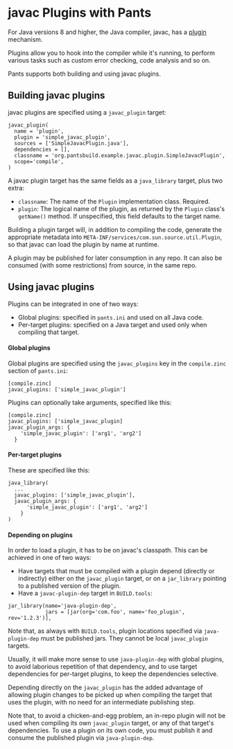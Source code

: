 javac Plugins with Pants
========================

For Java versions 8 and higher, the Java compiler, javac, has a 
[plugin](https://docs.oracle.com/javase/8/docs/jdk/api/javac/tree/com/sun/source/util/Plugin.html) mechanism.

Plugins allow you to hook into the compiler while it's running, to perform various
tasks such as custom error checking, code analysis and so on.

Pants supports both building and using javac plugins.

Building javac plugins
----------------------

javac plugins are specified using a `javac_plugin` target:

```
javac_plugin(
  name = 'plugin',
  plugin = 'simple_javac_plugin',
  sources = ['SimpleJavacPlugin.java'],
  dependencies = [],
  classname = 'org.pantsbuild.example.javac.plugin.SimpleJavacPlugin',
  scope='compile',
)
```

A javac plugin target has the same fields as a `java_library` target, 
plus two extra:

- `classname`: The name of the `Plugin` implementation class. Required.
- `plugin`: The logical name of the plugin, as returned by the `Plugin`
  class's `getName()` method.  If unspecified, this field defaults to 
  the target name.
  
Building a plugin target will, in addition to compiling the code, generate
the appropriate metadata into `META-INF/services/com.sun.source.util.Plugin`, so
that javac can load the plugin by name at runtime.

A plugin may be published for later consumption in any repo. It can also
be consumed (with some restrictions) from source, in the same repo.


Using javac plugins
-------------------

Plugins can be integrated in one of two ways:

- Global plugins: specified in `pants.ini` and used on all Java code.
- Per-target plugins: specified on a Java target and used only when compiling that target.

#### Global plugins

Global plugins are specified using the `javac_plugins` key in the `compile.zinc` section of `pants.ini`:

```
[compile.zinc]
javac_plugins: ['simple_javac_plugin']

```

Plugins can optionally take arguments, specified like this:

```
[compile.zinc]
javac_plugins: ['simple_javac_plugin]
javac_plugin_args: {
    'simple_javac_plugin': ['arg1', 'arg2']
  }
```


#### Per-target plugins

These are specified like this:

```
java_library(
  ...
  javac_plugins: ['simple_javac_plugin'],
  javac_plugin_args: {
      'simple_javac_plugin': ['arg1', 'arg2']
    }
)
```

#### Depending on plugins

In order to load a plugin, it has to be on javac's classpath. 
This can be achieved in one of two ways:
- Have targets that must be compiled with a plugin depend (directly or indirectly) 
either on the `javac_plugin` target, or on a `jar_library` pointing to a published version
of the plugin.
- Have a `javac-plugin-dep` target in `BUILD.tools`:
 
```
jar_library(name='java-plugin-dep',
            jars = [jar(org='com.foo', name='foo_plugin', rev='1.2.3')],
```

Note that, as always with `BUILD.tools`, plugin locations specified via `java-plugin-dep` 
must be published jars. They cannot be local `javac_plugin` targets.

Usually, it will make more sense to use `java-plugin-dep` with global plugins, to avoid 
laborious repetition of that dependency, and to use target dependencies for per-target plugins,
to keep the dependencies selective.  

Depending directly on the `javac_plugin` has the added advantage of allowing plugin changes
to be picked up when compiling the target that uses the plugin, with no need for an intermediate 
publishing step.

Note that, to avoid a chicken-and-egg problem, an in-repo plugin will not be used when 
compiling its own `javac_plugin` target, or any of that target's dependencies.
To use a plugin on its own code, you must publish it and consume the published plugin
via `java-plugin-dep`.


